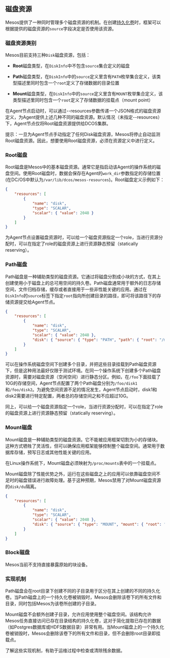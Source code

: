 ## 磁盘资源

Mesos提供了一种同时管理多个磁盘资源的机制。在创建[持久化卷](/dcos-storage-persistent-volume.md)时，框架可以根据提供的磁盘资源的`source`字段决定是否使用该资源。

### 磁盘资源类别

Mesos目前支持三种`Disk`磁盘资源，包括：

* **Root**磁盘类型，在`DiskInfo`中不包含`source`集合定义的磁盘

* **Path**磁盘类型，在`DiskInfo`中的`source`定义里含有`PATH`枚举集合定义，该类型描述里同时包含一个`root`定义了存储数据的目录位置

* **Mount**磁盘类型，在`DiskInfo`中的`source`定义里含有`MOUNT`枚举集合定义，该类型描述里同时包含一个`root`定义了存储数据的挂载点（mount point）


在Agent节点启动时，可以通过--resources参数传递一个JSON格式的磁盘资源定义，为Agent提供上述几种不同的磁盘资源。默认情况（未指定--resources）下，Agent节点仅将Root磁盘资源提供给DCOS集群。

提示：一旦为Agent节点手动指定了任何Disk磁盘资源，Mesos将停止自动监测Root磁盘资源。因此，想要使用Root磁盘资源，必须在资源定义中进行定义。

### Root磁盘

Root磁盘是Mesos中的基本磁盘资源。通常它是指启动该Agent的操作系统的磁盘空间。使用Root磁盘时，数据会保存在Agent的`work_dir`参数指定的存储位置(在DC/OS中默认为`/var/lib/dcos/mesos-resources`)。Root磁盘定义示例如下：

```json
{ 
    "resources": [ 
        { 
            "name": "disk", 
            "type": "SCALAR", 
            "scalar": { "value": 2048 } 
        } 
    ]
}
```

为Agent节点设置磁盘资源时，可以给一个磁盘资源指定一个role，当进行资源分配时，可以在指定了role的磁盘资源上进行资源静态预留（statically reserving）。

### Path磁盘

Path磁盘是一种辅助类型的磁盘资源。它通过将磁盘分割成小块的方式，在其上创建使用小于磁盘上的总可用空间的持久卷。Path磁盘通常用于额外的日志存储空间，文件归档存储，缓存或者直接用于一些非性能关键的应用。通过在`DiskInfo`的`source`标签下指定`root`指向所创建目录的路径，即可将该路径下的存储资源提交给Agent节点。

```json
{ 
    "resources": [ 
        { 
            "name": "disk", 
            "type": "SCALAR", 
            "scalar": { "value": 2048 }, 
            "disk": { "source": { "type": "PATH", "path": { "root": "/mnt/data" } } } 
        } 
    ]
}
```

可以在操作系统磁盘空间下创建多个目录，并把这些目录挂载到Path磁盘资源下，但是这种用法最好仅限于测试环境。在同一个操作系统下创建多个Path磁盘资源时，需要对磁盘资源（空闲空间）进行静态分区。例如，在`/foo`下面挂载了10G的存储空间，Agent节点配置了两个Path磁盘分别为`/foo/disk1`和`/foo/disk2`。为避免空间资源不足的情况发生，Agent节点启动时，disk1和disk2需要进行特定配置，两者总的存储空间之和不应超过10G。

同上，可以给一个磁盘资源指定一个role，当进行资源分配时，可以在指定了role的磁盘资源上进行资源静态预留（statically reserving）。

### Mount磁盘

Mount磁盘是一种辅助类型的磁盘资源。它不能被应用框架切割为小的存储块。这种方式牺牲了灵活性，但可以确保应用框架能够控制整个磁盘空间。通常用于数据库存储，预写日志或其他性能关键的应用。

在Linux操作系统下，Mount磁盘必须映射为`/proc/mounts`表中的一个挂载点。

Mount磁盘除了性能优势之外，运行在这些磁盘之上的应用可以依靠磁盘空间不足时的磁盘错误进行故障处理。基于这种预期，Mesos禁用了对Mount磁盘资源的`disk/du`隔离。

```json
{ 
    "resources": [ 
        { 
            "name": "disk", 
            "type": "SCALAR", 
            "scalar": { "value": 2048 }, 
            "disk": { "source": { "type": "MOUNT", "mount": { "root": "/mnt/data" } } } 
        } 
    ]
}
```

### Block磁盘

Mesos当前不支持直接暴露原始的块设备。

### 实现机制

Path磁盘会在root目录下创建不同的子目录用于区分在其上创建的不同的持久化卷。当Path磁盘上的一个持久化卷被销毁时，Mesos会删除该卷下的所有文件和目录，同时包括Mesos为该卷所创建的子目录。

Mount磁盘不会额外创建子目录，允许应用使用整个磁盘空间。该结构允许Mesos任务直接访问已存在目录结构的持久化卷，这对于简化提取已存在的数据（如Postgres数据库或HDFS数据目录）非常有用。当Mount磁盘上的一个持久化卷被销毁时，Mesos会删除该卷下的所有文件和目录，但不会删除root目录即挂载点。

了解这些实现机制，有助于运维过程中检查或清除残余数据。



